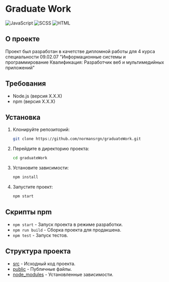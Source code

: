 # Graduate Work

![JavaScript](https://img.shields.io/badge/JavaScript-73.2%25-yellow)
![SCSS](https://img.shields.io/badge/SCSS-26.6%25-orange)
![HTML](https://img.shields.io/badge/HTML-0.2%25-blue)

## О проекте

Проект был разработан в качетстве дипломной работы для 4 курса специальности 09.02.07 "Информационные системы и программирование Квалификация: Разработчик веб и мультимедийных приложений"

## Требования

- Node.js (версия X.X.X)
- npm (версия X.X.X)

## Установка

1. Клонируйте репозиторий:

   ```bash
   git clone https://github.com/normansrgn/graduateWork.git
   ```

2. Перейдите в директорию проекта:

   ```bash
   cd graduateWork
   ```

3. Установите зависимости:

   ```bash
   npm install
   ```

4. Запустите проект:

   ```bash
   npm start
   ```

## Скрипты npm

- `npm start` - Запуск проекта в режиме разработки.
- `npm run build` - Сборка проекта для продакшена.
- `npm test` - Запуск тестов.

## Структура проекта

- [src](http://_vscodecontentref_/0) - Исходный код проекта.
- [public](http://_vscodecontentref_/1) - Публичные файлы.
- [node_modules](http://_vscodecontentref_/2) - Установленные зависимости.
